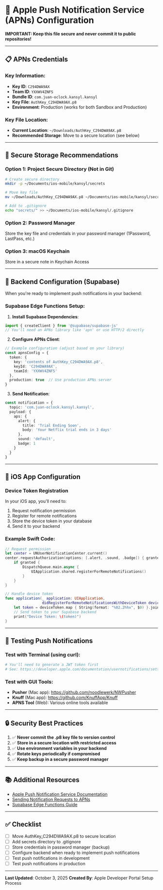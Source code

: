 # 🔐 Apple Push Notification Service (APNs) Configuration

**IMPORTANT: Keep this file secure and never commit it to public repositories!**

---

## 📋 APNs Credentials

### Key Information:
- **Key ID**: `C294DWA9AX`
- **Team ID**: `YXXWV4ZNFS`
- **Bundle ID**: `com.juan-oclock.kansyl.kansyl`
- **Key File**: `AuthKey_C294DWA9AX.p8`
- **Environment**: Production (works for both Sandbox and Production)

### Key File Location:
- **Current Location**: `~/Downloads/AuthKey_C294DWA9AX.p8`
- **Recommended Storage**: Move to a secure location (see below)

---

## 📁 Secure Storage Recommendations

### Option 1: Project Secure Directory (Not in Git)
```bash
# Create secure directory
mkdir -p ~/Documents/ios-mobile/kansyl/secrets

# Move key file
mv ~/Downloads/AuthKey_C294DWA9AX.p8 ~/Documents/ios-mobile/kansyl/secrets/

# Add to .gitignore
echo "secrets/" >> ~/Documents/ios-mobile/kansyl/.gitignore
```

### Option 2: Password Manager
Store the key file and credentials in your password manager (1Password, LastPass, etc.)

### Option 3: macOS Keychain
Store in a secure note in Keychain Access

---

## 🔧 Backend Configuration (Supabase)

When you're ready to implement push notifications in your backend:

### Supabase Edge Functions Setup:

1. **Install Supabase Dependencies**:
```typescript
import { createClient } from '@supabase/supabase-js'
// You'll need an APNs library like 'apn' or use HTTP/2 directly
```

2. **Configure APNs Client**:
```typescript
// Example configuration (adjust based on your library)
const apnsConfig = {
  token: {
    key: 'contents of AuthKey_C294DWA9AX.p8',
    keyId: 'C294DWA9AX',
    teamId: 'YXXWV4ZNFS'
  },
  production: true  // Use production APNs server
}
```

3. **Send Notification**:
```typescript
const notification = {
  topic: 'com.juan-oclock.kansyl.kansyl',
  payload: {
    aps: {
      alert: {
        title: 'Trial Ending Soon',
        body: 'Your Netflix trial ends in 3 days'
      },
      sound: 'default',
      badge: 1
    }
  }
}
```

---

## 📱 iOS App Configuration

### Device Token Registration
In your iOS app, you'll need to:

1. Request notification permission
2. Register for remote notifications
3. Store the device token in your database
4. Send it to your backend

### Example Swift Code:
```swift
// Request permission
let center = UNUserNotificationCenter.current()
center.requestAuthorization(options: [.alert, .sound, .badge]) { granted, error in
    if granted {
        DispatchQueue.main.async {
            UIApplication.shared.registerForRemoteNotifications()
        }
    }
}

// Handle device token
func application(_ application: UIApplication, 
                 didRegisterForRemoteNotificationsWithDeviceToken deviceToken: Data) {
    let token = deviceToken.map { String(format: "%02.2hhx", $0) }.joined()
    // Send token to your Supabase backend
    print("Device Token: \(token)")
}
```

---

## 🧪 Testing Push Notifications

### Test with Terminal (using curl):
```bash
# You'll need to generate a JWT token first
# See: https://developer.apple.com/documentation/usernotifications/setting_up_a_remote_notification_server/generating_a_remote_notification
```

### Test with GUI Tools:
- **Pusher** (Mac app): https://github.com/noodlewerk/NWPusher
- **Knuff** (Mac app): https://github.com/KnuffApp/Knuff
- **APNS Tool** (Web): Various online tools available

---

## 🔒 Security Best Practices

1. ✅ **Never commit the .p8 key file to version control**
2. ✅ **Store in a secure location with restricted access**
3. ✅ **Use environment variables in your backend**
4. ✅ **Rotate keys periodically if compromised**
5. ✅ **Keep backup in a secure password manager**

---

## 📚 Additional Resources

- [Apple Push Notification Service Documentation](https://developer.apple.com/documentation/usernotifications)
- [Sending Notification Requests to APNs](https://developer.apple.com/documentation/usernotifications/setting_up_a_remote_notification_server/sending_notification_requests_to_apns)
- [Supabase Edge Functions Guide](https://supabase.com/docs/guides/functions)

---

## ✅ Checklist

- [ ] Move AuthKey_C294DWA9AX.p8 to secure location
- [ ] Add secrets directory to .gitignore
- [ ] Store credentials in password manager (backup)
- [ ] Configure backend when ready to implement push notifications
- [ ] Test push notifications in development
- [ ] Test push notifications in production

---

**Last Updated**: October 3, 2025
**Created By**: Apple Developer Portal Setup Process

